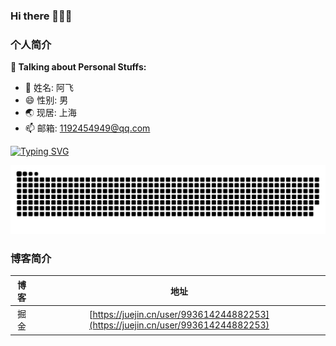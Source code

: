 ### Hi there 👋👋👋

### 个人简介

<img align="right" width="40%" src="https://github-readme-stats.vercel.app/api/top-langs/?username=spongege&layout=compact&theme=tokyonight" alt="" />

**🍓 Talking about Personal Stuffs:**

- 💬 姓名: 阿飞
- 😄 性别: 男
- 🌏 现居: 上海
- 📫 邮箱: 1192454949@qq.com

[![Typing SVG](https://readme-typing-svg.demolab.com?font=Fira+Code&pause=1000&random=false&width=435&lines=%E8%BF%99%E4%B8%8D%E6%98%AF+Bug+%E6%98%AF%E5%8A%9F%E8%83%BD+%EF%BC%81%EF%BC%81%EF%BC%81)](https://git.io/typing-svg)

![](https://raw.githubusercontent.com/spongege/spongege/output/github-contribution-grid-snake.svg)

### 博客简介

| 博客 | 地址 |
| :-: | :-: |
| 掘金 | [https://juejin.cn/user/993614244882253](https://juejin.cn/user/993614244882253) |

<!--
参考: https://juejin.cn/post/7282588016270098484?searchId=2024022214430936FD8B459A297B1B502D

 <table border=0>
  <tr>
    <td><img src="https://github-readme-stats.vercel.app/api?username=spongege&show_icons=true&count_private=true&theme=vue-light&hide_border=true" alt="spongege's GitHub stats" style="zoom:100%;" align="left"/></td>
    <td><img src="https://4sdvg7tqbv.us.aircode.run/juejin?uid=993614244882253&hide_border=true" alt="spongege的掘金数据" style="zoom:100%;" align="left"/></td>
  </tr>
</table> -->

<!--
**spongege/spongege** is a ✨ _special_ ✨ repository because its `README.md` (this file) appears on your GitHub profile.

Here are some ideas to get you started:

- 🔭 I’m currently working on ...
- 🌱 I’m currently learning ...
- 👯 I’m looking to collaborate on ...
- 🤔 I’m looking for help with ...
- 💬 Ask me about ...
- 📫 How to reach me: ...
- 😄 Pronouns: ...
- ⚡ Fun fact: ...
-->
